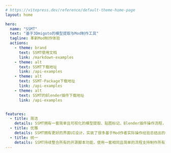 ```yaml
---
# https://vitepress.dev/reference/default-theme-home-page
layout: home

hero:
  name: "SSMT"
  text: "基于3Dmigoto的模型提取与Mod制作工具"
  tagline: 革新Mod制作体验
  actions:
    - theme: brand
      text: SSMT使用文档
      link: /markdown-examples
    - theme: alt
      text: SSMT下载地址
      link: /api-examples
    - theme: alt
      text: SSMT-Package下载地址
      link: /api-examples
    - theme: alt
      text: SSMT的Blender插件下载地址
      link: /api-examples


features:
  - title: 简洁
    details: SSMT拥有一套简单且可视化的模型提取、贴图标记、Blender插件操作流程，大幅度减少了Mod作者所需要考虑的底层操作，所见即所得。
  - title: 优雅
    details: SSMT拥有更好的界面UI设计，实装了很多基于Mod作者实际操作经验总结出的各种功能上的细节打磨, 优雅永不过时。
  - title: 统一
    details: SSMT持续整合所有的开源脚本功能，使用一套相同且简单的流程支持制作所有支持的游戏Mod，节省了多套工具的学习成本。
---
```


